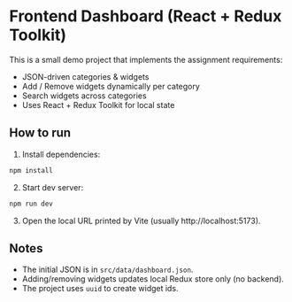 # Frontend Dashboard (React + Redux Toolkit)

This is a small demo project that implements the assignment requirements:
- JSON-driven categories & widgets
- Add / Remove widgets dynamically per category
- Search widgets across categories
- Uses React + Redux Toolkit for local state

## How to run

1. Install dependencies:
```bash
npm install
```

2. Start dev server:
```bash
npm run dev
```

3. Open the local URL printed by Vite (usually http://localhost:5173).

## Notes
- The initial JSON is in `src/data/dashboard.json`.
- Adding/removing widgets updates local Redux store only (no backend).
- The project uses `uuid` to create widget ids.

